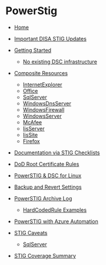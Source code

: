 # PowerStig

* [Home][home]
* [Important DISA STIG Updates][disastigchanges]
* [Getting Started][gettingstarted]
  * [No existing DSC infrastructure][DscGettingStarted]
* [Composite Resources][compositeresources]
  * [InternetExplorer][InternetExplorer]
  * [Office][Office]
  * [SqlServer][sqlserver]
  * [WindowsDnsServer][windowsdnsserver]
  * [WindowsFirewall][windowsfirewall]
  * [WindowsServer][windowsserver]
  * [McAfee][McAfee]
  * [IisServer][IisServer]
  * [IisSite][IisSite]
  * [Firefox][Firefox]

* [Documentation via STIG Checklists][Documentation-via-STIG-Checklists]
* [DoD Root Certificate Rules][DoD-Root-Certificate-Rules]
* [PowerSTIG & DSC for Linux][PowerSTIG-&-Desired-State-Configuration-for-Linux]
* [Backup and Revert Settings][Backup-and-Revert]
* [PowerSTIG Archive Log][powerstigarchivelog]
  * [HardCodedRule Examples][hardcodedexamples]
* [PowerSTIG with Azure Automation][powerstigwithazureautomation]
* [STIG Caveats][stigcaveats]
  * [SqlServer][sqlservercaveats]
* [STIG Coverage Summary][stigcoveragesummary]

[home]:                                              https://github.com/Microsoft/PowerStig/wiki/home
[convert]:                                           https://github.com/Microsoft/PowerStig/wiki/Convert
[stig]:                                              https://github.com/Microsoft/PowerStig/wiki/Stig
[disastigchanges]:                                   https://github.com/Microsoft/PowerStig/wiki/DisaStigChanges
[compositeresources]:                                https://github.com/Microsoft/PowerStig/wiki/CompositeResources
[gettingstarted]:                                    https://github.com/Microsoft/PowerStig/wiki/GettingStarted
[InternetExplorer]:                                  https://github.com/Microsoft/PowerStig/wiki/InternetExplorer
[office]:                                            https://github.com/Microsoft/PowerStig/wiki/Office
[sqlserver]:                                         https://github.com/Microsoft/PowerStig/wiki/SqlServer
[windowsdnsserver]:                                  https://github.com/Microsoft/PowerStig/wiki/WindowsDnsServer
[windowsfirewall]:                                   https://github.com/Microsoft/PowerStig/wiki/WindowsFirewall
[windowsserver]:                                     https://github.com/Microsoft/PowerStig/wiki/WindowsServer
[mcafee]:                                            https://github.com/Microsoft/PowerStig/wiki/Mcafee
[IisServer]:                                         https://github.com/Microsoft/PowerStig/wiki/IisServer
[IisSite]:                                           https://github.com/Microsoft/PowerStig/wiki/IisSite
[Firefox]:                                           https://github.com/Microsoft/PowerStig/wiki/firefox
[Documentation-via-STIG-Checklists]:                 https://github.com/microsoft/PowerStig/wiki/Documentation-via-STIG-Checklists
[DoD-Root-Certificate-Rules]:                        https://github.com/microsoft/PowerStig/wiki/DoD-Root-Certificate-Rules
[powerstigarchivelog]:                               https://github.com/Microsoft/PowerStig/wiki/PowerSTIGArchiveLog
[hardcodedexamples]:                                 https://github.com/Microsoft/PowerStig/wiki/PowerSTIGArchiveLog#HardCodedRule-Examples
[powerstigwithazureautomation]:                      https://github.com/microsoft/PowerStig/wiki/PowerSTIG-With-Azure-Automation
[stigcaveats]:                                       https://github.com/Microsoft/PowerStig/wiki/StigCaveats
[sqlservercaveats]:                                  https://github.com/Microsoft/PowerStig/wiki/StigCaveats#sqlserver-2012
[DscGettingStarted]:                                 https://github.com/Microsoft/PowerStig/wiki/DscGettingStarted
[DscAzureAutomation]:                                https://github.com/Microsoft/PowerStig/wiki/DscAzureAutomation
[DscAzureVirtualMachine]:                            https://github.com/Microsoft/PowerStig/wiki/DscAzureVirtualMachine
[PowerSTIG-&-Desired-State-Configuration-for-Linux]: https://github.com/Microsoft/PowerStig/wiki/PowerSTIG-&-Desired-State-Configuration-for-Linux
[Backup-and-Revert]:                                 https://github.com/Microsoft/PowerStig/wiki/Backup-and-Revert
[stigcoveragesummary]:                               https://github.com/Microsoft/PowerStig/wiki/StigCoverageSummary
